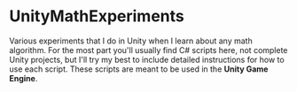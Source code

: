 # UnityMathExperiments
Various experiments that I do in Unity when I learn about any math algorithm. For the most part you'll usually find C# scripts here, not complete Unity projects, but I'll try my best to include detailed instructions for how to use each script. These scripts are meant to be used in the __Unity Game Engine__.
